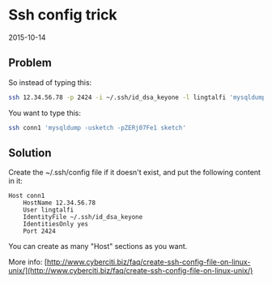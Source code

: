 Ssh config trick
===================
2015-10-14




Problem
-------------

So instead of typing this:

```bash
ssh 12.34.56.78 -p 2424 -i ~/.ssh/id_dsa_keyone -l lingtalfi 'mysqldump -usketch -pZERj07Fe1 sketch'
```

You want to type this:

```bash
ssh conn1 'mysqldump -usketch -pZERj07Fe1 sketch'
```


Solution
--------------

Create the ~/.ssh/config file if it doesn't exist, and put the following content in it:


    Host conn1
        HostName 12.34.56.78
        User lingtalfi
        IdentityFile ~/.ssh/id_dsa_keyone
        IdentitiesOnly yes
        Port 2424
        
	
	
You can create as many "Host" sections as you want.	


More info: [http://www.cyberciti.biz/faq/create-ssh-config-file-on-linux-unix/](http://www.cyberciti.biz/faq/create-ssh-config-file-on-linux-unix/) 





